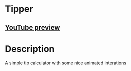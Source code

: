 # Tipper


[YouTube preview](https://youtu.be/bABSfhSQ0cs) 
-----
# Description
A simple tip calculator with some nice animated interations
